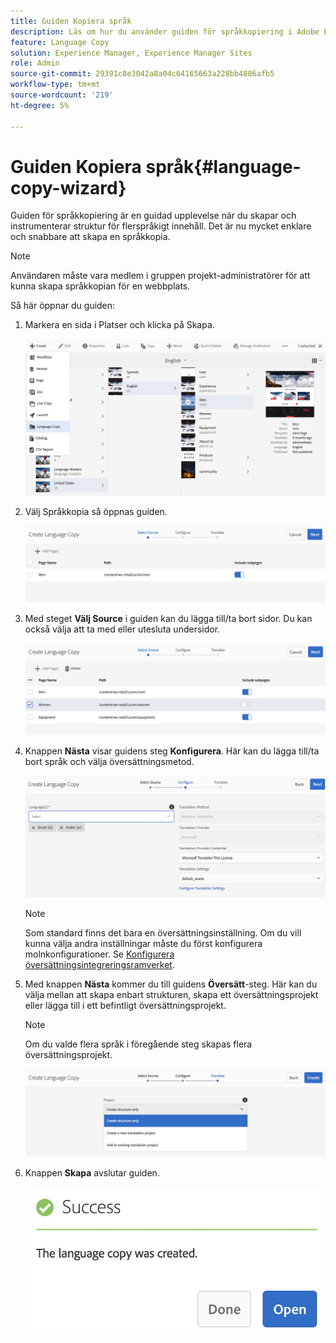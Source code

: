 ```yaml
---
title: Guiden Kopiera språk
description: Läs om hur du använder guiden för språkkopiering i Adobe Experience Manager.
feature: Language Copy
solution: Experience Manager, Experience Manager Sites
role: Admin
source-git-commit: 29391c8e3042a8a04c64165663a228bb4886afb5
workflow-type: tm+mt
source-wordcount: '219'
ht-degree: 5%

---
```


# Guiden Kopiera språk{#language-copy-wizard}

Guiden för språkkopiering är en guidad upplevelse när du skapar och instrumenterar struktur för flerspråkigt innehåll. Det är nu mycket enklare och snabbare att skapa en språkkopia.

>[!NOTE]
>
>Användaren måste vara medlem i gruppen projekt-administratörer för att kunna skapa språkkopian för en webbplats.

Så här öppnar du guiden:

1. Markera en sida i Platser och klicka på Skapa.

   ![chlimage_1-9](assets/chlimage_1-9.jpeg)

1. Välj Språkkopia så öppnas guiden.

   ![chlimage_1-10](assets/chlimage_1-10.jpeg)

1. Med steget **Välj Source** i guiden kan du lägga till/ta bort sidor. Du kan också välja att ta med eller utesluta undersidor.

   ![chlimage_1-11](assets/chlimage_1-11.jpeg)

1. Knappen **Nästa** visar guidens steg **Konfigurera**. Här kan du lägga till/ta bort språk och välja översättningsmetod.

   ![chlimage_1-12](assets/chlimage_1-12.jpeg)

   >[!NOTE]
   >
   >Som standard finns det bara en översättningsinställning. Om du vill kunna välja andra inställningar måste du först konfigurera molnkonfigurationer. Se [Konfigurera översättningsintegreringsramverket](/help/sites-administering/tc-tic.md).

1. Med knappen **Nästa** kommer du till guidens **Översätt**-steg. Här kan du välja mellan att skapa enbart strukturen, skapa ett översättningsprojekt eller lägga till i ett befintligt översättningsprojekt.

   >[!NOTE]
   >
   >Om du valde flera språk i föregående steg skapas flera översättningsprojekt.

   ![chlimage_1-13](assets/chlimage_1-13.jpeg)

1. Knappen **Skapa** avslutar guiden.

   ![chlimage_1-14](assets/chlimage_1-14.jpeg)
